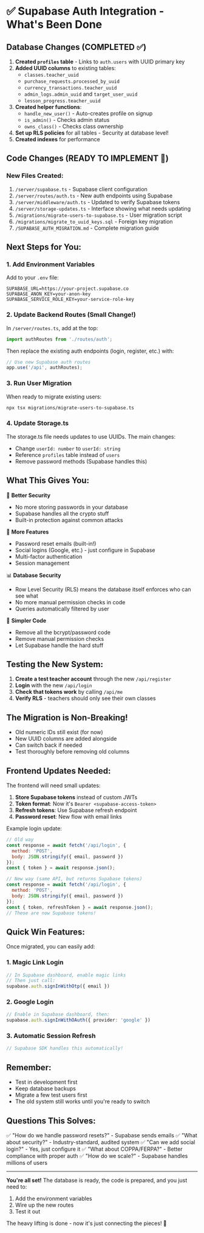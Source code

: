 # ✅ Supabase Auth Integration - What's Been Done

## Database Changes (COMPLETED ✅)

1. **Created `profiles` table** - Links to `auth.users` with UUID primary key
2. **Added UUID columns** to existing tables:
   - `classes.teacher_uuid`
   - `purchase_requests.processed_by_uuid`
   - `currency_transactions.teacher_uuid`
   - `admin_logs.admin_uuid` and `target_user_uuid`
   - `lesson_progress.teacher_uuid`
3. **Created helper functions**:
   - `handle_new_user()` - Auto-creates profile on signup
   - `is_admin()` - Checks admin status
   - `owns_class()` - Checks class ownership
4. **Set up RLS policies** for all tables - Security at database level!
5. **Created indexes** for performance

## Code Changes (READY TO IMPLEMENT 🚀)

### New Files Created:
1. `/server/supabase.ts` - Supabase client configuration
2. `/server/routes/auth.ts` - New auth endpoints using Supabase
3. `/server/middleware/auth.ts` - Updated to verify Supabase tokens
4. `/server/storage-updates.ts` - Interface showing what needs updating
5. `/migrations/migrate-users-to-supabase.ts` - User migration script
6. `/migrations/migrate_to_uuid_keys.sql` - Foreign key migration
7. `/SUPABASE_AUTH_MIGRATION.md` - Complete migration guide

## Next Steps for You:

### 1. Add Environment Variables
Add to your `.env` file:
```
SUPABASE_URL=https://your-project.supabase.co
SUPABASE_ANON_KEY=your-anon-key
SUPABASE_SERVICE_ROLE_KEY=your-service-role-key
```

### 2. Update Backend Routes (Small Change!)
In `/server/routes.ts`, add at the top:
```typescript
import authRoutes from './routes/auth';
```

Then replace the existing auth endpoints (login, register, etc.) with:
```typescript
// Use new Supabase auth routes
app.use('/api', authRoutes);
```

### 3. Run User Migration
When ready to migrate existing users:
```bash
npx tsx migrations/migrate-users-to-supabase.ts
```

### 4. Update Storage.ts
The storage.ts file needs updates to use UUIDs. The main changes:
- Change `userId: number` to `userId: string` 
- Reference `profiles` table instead of `users`
- Remove password methods (Supabase handles this)

## What This Gives You:

🔐 **Better Security**
- No more storing passwords in your database
- Supabase handles all the crypto stuff
- Built-in protection against common attacks

🚀 **More Features**
- Password reset emails (built-in!)
- Social logins (Google, etc.) - just configure in Supabase
- Multi-factor authentication
- Session management

📊 **Database Security**
- Row Level Security (RLS) means the database itself enforces who can see what
- No more manual permission checks in code
- Queries automatically filtered by user

🎯 **Simpler Code**
- Remove all the bcrypt/password code
- Remove manual permission checks
- Let Supabase handle the hard stuff

## Testing the New System:

1. **Create a test teacher account** through the new `/api/register`
2. **Login** with the new `/api/login`
3. **Check that tokens work** by calling `/api/me`
4. **Verify RLS** - teachers should only see their own classes

## The Migration is Non-Breaking! 
- Old numeric IDs still exist (for now)
- New UUID columns are added alongside
- Can switch back if needed
- Test thoroughly before removing old columns

## Frontend Updates Needed:

The frontend will need small updates:
1. **Store Supabase tokens** instead of custom JWTs
2. **Token format**: Now it's `Bearer <supabase-access-token>`
3. **Refresh tokens**: Use Supabase refresh endpoint
4. **Password reset**: New flow with email links

Example login update:
```javascript
// Old way
const response = await fetch('/api/login', {
  method: 'POST',
  body: JSON.stringify({ email, password })
});
const { token } = await response.json();

// New way (same API, but returns Supabase tokens)
const response = await fetch('/api/login', {
  method: 'POST',
  body: JSON.stringify({ email, password })
});
const { token, refreshToken } = await response.json();
// These are now Supabase tokens!
```

## Quick Win Features:

Once migrated, you can easily add:

### 1. Magic Link Login
```typescript
// In Supabase dashboard, enable magic links
// Then just call:
supabase.auth.signInWithOtp({ email })
```

### 2. Google Login
```typescript
// Enable in Supabase dashboard, then:
supabase.auth.signInWithOAuth({ provider: 'google' })
```

### 3. Automatic Session Refresh
```typescript
// Supabase SDK handles this automatically!
```

## Remember:
- Test in development first
- Keep database backups
- Migrate a few test users first
- The old system still works until you're ready to switch

## Questions This Solves:

✅ "How do we handle password resets?" - Supabase sends emails
✅ "What about security?" - Industry-standard, audited system
✅ "Can we add social login?" - Yes, just configure it
✅ "What about COPPA/FERPA?" - Better compliance with proper auth
✅ "How do we scale?" - Supabase handles millions of users

---

**You're all set!** The database is ready, the code is prepared, and you just need to:
1. Add the environment variables
2. Wire up the new routes
3. Test it out

The heavy lifting is done - now it's just connecting the pieces! 🎉
